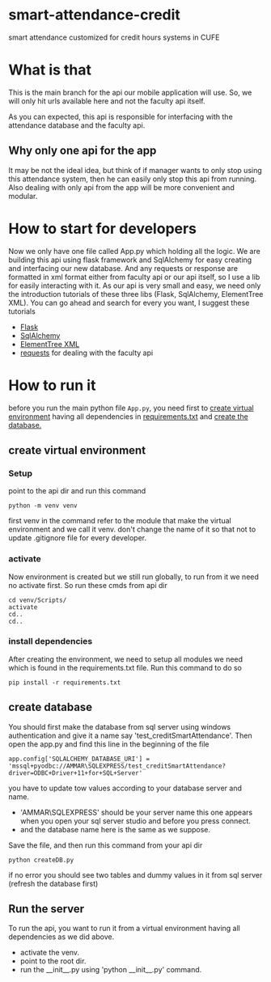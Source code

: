 # smart-attendance-credit
smart attendance customized for credit hours systems in CUFE
# What is that

This is the main branch for the api our mobile application will use. So, we will only hit urls available here and not the faculty api itself.

As you can expected, this api is responsible for interfacing with the attendance database and the faculty api.
## Why only one api for the app
It may be not the ideal idea, but think of if manager wants to only stop using this attendance system, then he can easily only stop this
api from running.
Also dealing with only api from the app will be more convenient and modular.
# How to start for developers
Now we only have one file called App.py which holding all the logic. We are building this api using flask framework and 
SqlAlchemy for easy creating and interfacing our new database. And any requests or response are formatted in xml format either from faculty api or our api itself, so I use a lib for
easily interacting with it. As our api is very small and easy, we need only the introduction tutorials of these three libs (Flask, SqlAlchemy, ElementTree XML).
You can go ahead and search for every you want, I suggest these tutorials
* [Flask](https://blog.miguelgrinberg.com/post/designing-a-restful-api-with-python-and-flask)
* [SqlAlchemy](http://flask-sqlalchemy.pocoo.org/2.3/quickstart/#a-minimal-application)
* [ElementTree XML](https://docs.python.org/3/library/xml.etree.elementtree.html#xml.etree.ElementTree.Element.remove)
* [requests](https://medium.com/@patrickcremin/http-requests-in-javascript-and-python-92b718b43b98) for dealing with the faculty api

# How to run it
before you run the main python file `App.py`, you need first to [create virtual environment](#create-virtual-environment) having all dependencies in [requirements.txt](https://github.com/AmmarRabie/smart-attendance-credit/blob/api/requirements.txt) and [create the database.](#create-database)

## create virtual environment
### Setup
point to the api dir and run this command
```
python -m venv venv
```
first venv in the command refer to the module that make the virtual environment and we call it venv. don't change the name of it so that not to update .gitignore file for every developer.

### activate
Now environment is created but we still run globally, to run from it we need no activate first. So run these cmds from api dir
```
cd venv/Scripts/
activate
cd..
cd..
```
### install dependencies
After creating the environment, we need to setup all modules we need which is found in the requirements.txt file. Run this command to do so
```
pip install -r requirements.txt
```

## create database
You should first make the database from sql server using windows authentication and give it a name say 'test_creditSmartAttendance'. Then open the app.py and find this line in the beginning of the file
```
app.config['SQLALCHEMY_DATABASE_URI'] = 'mssql+pyodbc://AMMAR\SQLEXPRESS/test_creditSmartAttendance?driver=ODBC+Driver+11+for+SQL+Server'
```
you have to update tow values according to your database server and name.
* 'AMMAR\SQLEXPRESS' should be your server name this one appears when you open your sql server studio and before you press connect.
* and the database name here is the same as we suppose.

Save the file, and then run this command from your api dir
```
python createDB.py
```
if no error you should see two tables and dummy values in it from sql server (refresh the database first)
## Run the server
To run the api, you want to run it from a virtual environment having all dependencies as we did above.
* activate the venv.
* point to the root dir.
* run the \_\_init\_\_.py using 'python \_\_init\_\_.py' command.

